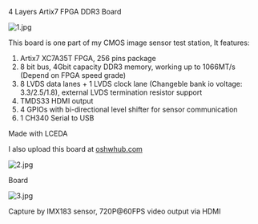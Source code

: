 4 Layers Artix7 FPGA DDR3 Board

![1.jpg](https://s2.loli.net/2025/07/26/Mp6tSEBmgDX7z4R.png)

This board is one part of my CMOS image sensor test station, It features:

1. Artix7 XC7A35T FPGA, 256 pins package
2. 8 bit bus, 4Gbit capacity DDR3 memory, working up to 1066MT/s (Depend on FPGA speed grade)
3. 8 LVDS data lanes + 1 LVDS clock lane (Changeble bank io voltage: 3.3/2.5/1.8), external LVDS termination resistor support 
4. TMDS33 HDMI output
5. 4 GPIOs with bi-directional level shifter for sensor communication
6. 1 CH340 Serial to USB

Made with LCEDA

I also upload this board at [oshwhub.com](https://oshwhub.com/nbelllp/artix7_ddr_4layer_share)

![2.jpg](https://s2.loli.net/2025/07/26/uemREQfPyLUOilb.png)

Board

![3.jpg](https://s2.loli.net/2025/07/26/F62N4IWUlGZfME9.png)

Capture by IMX183 sensor, 720P@60FPS video output via HDMI
